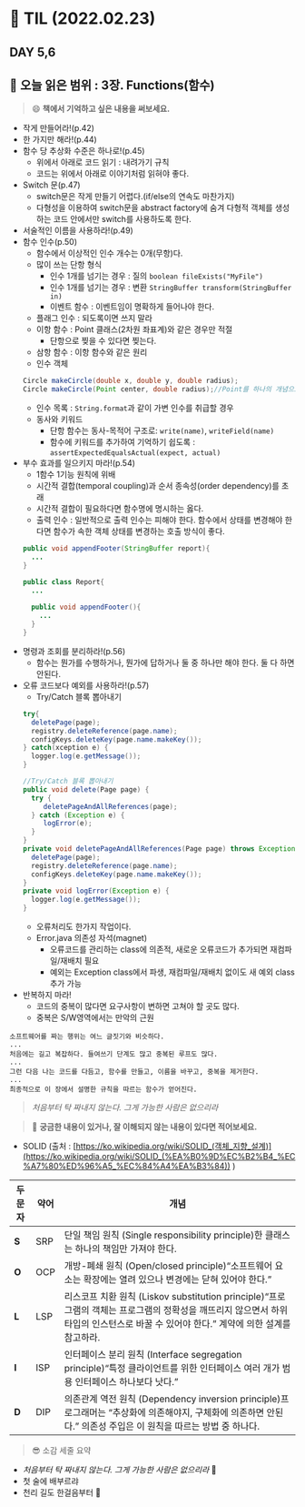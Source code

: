 
# :pencil: TIL (2022.02.23)
## DAY 5,6
:book: 오늘 읽은 범위 : 3장. Functions(함수)
---

> :smile: **책에서 기억하고 싶은 내용을 써보세요.**
> 

 - 작게 만들어라!(p.42)
 - 한 가지만 해라!(p.44)
 - 함수 당 추상화 수준은 하나로!(p.45) 
    * 위에서 아래로 코드 읽기 : 내려가기 규칙
    * 코드는 위에서 아래로 이야기처럼 읽혀야 좋다.
 - Switch 문(p.47)
    * switch문은 작게 만들기 어렵다.(if/else의 연속도 마찬가지)
    * 다형성을 이용하여 switch문을 abstract factory에 숨겨 다형적 객체를 생성하는 코드 안에서만 switch를 사용하도록 한다.
 - 서술적인 이름을 사용하라!(p.49)
 - 함수 인수(p.50)
    * 함수에서 이상적인 인수 개수는 0개(무항)다.
    * 많이 쓰는 단항 형식
      + 인수 1개를 넘기는 경우 : 질의 ```boolean fileExists("MyFile") ```
      + 인수 1개를 넘기는 경우 : 변환 ```StringBuffer transform(StringBuffer in) ```
      + 이벤트 함수 : 이벤트임이 명확하게 들어나야 한다.
    * 플래그 인수 : 되도록이면 쓰지 말라
    * 이항 함수 : Point 클래스(2차원 좌표계)와 같은 경우만 적절
      + 단항으로 찢을 수 있다면 찢는다.
    * 삼항 함수 : 이항 함수와 같은 원리
    * 인수 객체
    ```JAVA
    Circle makeCircle(double x, double y, double radius);
    Circle makeCircle(Point center, double radius);//Point를 하나의 개념으로
    ```
    * 인수 목록 : ```String.format```과 같이 가변 인수를 취급할 경우
    * 동사와 키워드
      + 단항 함수는 동사-목적어 구조로: ```write(name)```, ```writeField(name)```
      + 함수에 키워드를 추가하여 기억하기 쉽도록 : ```assertExpectedEqualsActual(expect, actual)```
 - 부수 효과를 일으키지 마라!(p.54)
    * 1함수 1기능 원칙에 위배
    * 시간적 결합(temporal coupling)과 순서 종속성(order dependency)를 초래
    * 시간적 결합이 필요하다면 함수명에 명시하는 옳다.
    * 출력 인수 : 일반적으로 출력 인수는 피해야 한다. 함수에서 상태를 변경해야 한다면 함수가 속한 객체 상태를 변경하는 호출 방식이 좋다.
    ```JAVA
    public void appendFooter(StringBuffer report){
      ...
    }

    public class Report{
      ...
      
      public void appendFooter(){
        ...
      }
    }
    ```
 - 명령과 조회를 분리하라!(p.56)
    * 함수는 뭔가를 수행하거나, 뭔가에 답하거나 둘 중 하나만 해야 한다. 둘 다 하면 안된다.
 - 오류 코드보다 예외를 사용하라!(p.57)
    * Try/Catch 블록 뽑아내기
    ```JAVA
    try{
      deletePage(page);
      registry.deleteReference(page.name); 
      configKeys.deleteKey(page.name.makeKey());
   } catch(xception e) { 
      logger.log(e.getMessage());
   }

    //Try/Catch 블록 뽑아내기
    public void delete(Page page) {
      try {
         deletePageAndAllReferences(page);
      } catch (Exception e) {
         logError(e);
      }
   }   
   private void deletePageAndAllReferences(Page page) throws Exception { 
      deletePage(page);
      registry.deleteReference(page.name); 
      configKeys.deleteKey(page.name.makeKey());
   }
   private void logError(Exception e) { 
      logger.log(e.getMessage());
   }
    ```
   * 오류처리도 한가지 작업이다.
   * Error.java 의존성 자석(magnet)
      + 오류코드를 관리하는 class에 의존적, 새로운 오류코드가 추가되면 재컴파일/재배치 필요
      + 예외는 Exception class에서 파생, 재컴파일/재배치 없이도 새 예외 class 추가 가능
 - 반복하지 마라!
   * 코드의 중복이 많다면 요구사항이 변하면 고쳐야 할 곳도 많다.
   * 중복은 S/W영역에서는 만악의 근원

```
소프트웨어를 짜는 행위는 여느 글짓기와 비슷하다.
...
처음에는 길고 복잡하다. 들여쓰기 단계도 많고 중복된 루프도 많다.
...
그런 다음 나는 코드를 다듬고, 함수를 만들고, 이름을 바꾸고, 중복을 제거한다.
...
최종적으로 이 장에서 설명한 규칙을 따르는 함수가 얻어진다.
```
>*처음부터 탁 짜내지 않는다. 그게 가능한 사람은 없으리라*
  
> :mag_right: **궁금한 내용이 있거나, 잘 이해되지 않는 내용이 있다면 적어보세요.**
 - SOLID (출처 : [https://ko.wikipedia.org/wiki/SOLID_(객체_지향_설계)](https://ko.wikipedia.org/wiki/SOLID_(%EA%B0%9D%EC%B2%B4_%EC%A7%80%ED%96%A5_%EC%84%A4%EA%B3%84)) )
 
 두문자|	약어|	개념|
 ---|---|---
**S**	|SRP|	단일 책임 원칙 (Single responsibility principle)한 클래스는 하나의 책임만 가져야 한다.
**O**	|OCP|	개방-폐쇄 원칙 (Open/closed principle)“소프트웨어 요소는 확장에는 열려 있으나 변경에는 닫혀 있어야 한다.”
**L**	|LSP|리스코프 치환 원칙 (Liskov substitution principle)“프로그램의 객체는 프로그램의 정확성을 깨뜨리지 않으면서 하위 타입의 인스턴스로 바꿀 수 있어야 한다.” 계약에 의한 설계를 참고하라.
**I**	|ISP|인터페이스 분리 원칙 (Interface segregation principle)“특정 클라이언트를 위한 인터페이스 여러 개가 범용 인터페이스 하나보다 낫다.”
**D**	|DIP|	의존관계 역전 원칙 (Dependency inversion principle)프로그래머는 “추상화에 의존해야지, 구체화에 의존하면 안된다.” 의존성 주입은 이 원칙을 따르는 방법 중 하나다.

> :sunglasses: 소감 세줄 요약
 - *처음부터 탁 짜내지 않는다. 그게 가능한 사람은 없으리라*  :pray:
 - 첫 술에 배부르랴
 - 천리 길도 한걸음부터 :runner:
 
 